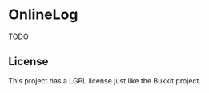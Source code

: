 OnlineLog
====================
TODO

License
----------
This project has a LGPL license just like the Bukkit project.

